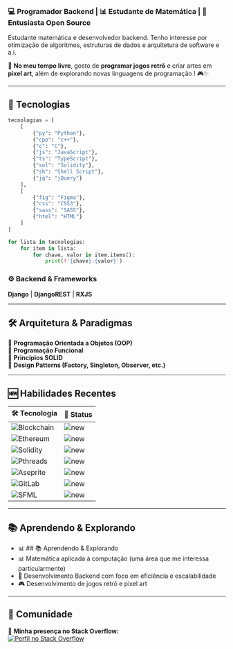 
### 💻 Programador Backend | 📊 Estudante de Matemática | 🚀 Entusiasta Open Source  

Estudante matemática e desenvolvedor  backend. Tenho interesse por otimização de algoritmos, estruturas de dados e arquitetura de software e a.i.  

📌 **No meu tempo livre**, gosto de **programar jogos retrô** e criar artes em **pixel art**,  além de explorando novas linguagens de programação ! 🎮✨  

---

## 🚀 Tecnologias 
```python
tecnologias = [
    [
        {"py": "Python"},
        {"cpp": "c++"},
        {"c": "C"},
        {"js": "JavaScript"},
        {"ts": "TypeScript"},
        {"sol": "Solidity"},
        {"sh": "Shell Script"},
        {"jq": "jQuery"}
    ],
    [
        {"fig": "Figma"},
        {"css": "CSS3"},
        {"sass": "SASS"},
        {"html": "HTML"}
    ]
]

for lista in tecnologias:
    for item in lista:
        for chave, valor in item.items():
            print(f'{chave}:{valor}')
```

### ⚙️ Backend & Frameworks  

**Django** | **DjangoREST** | **RXJS**

---

## 🛠 Arquitetura & Paradigmas  

🔹 **Programação Orientada a Objetos (OOP)**  
🔹 **Programação Funcional**  
🔹 **Princípios SOLID**  
🔹 **Design Patterns (Factory, Singleton, Observer, etc.)**  

---

## 🆕 Habilidades Recentes  

| 🛠 Tecnologia | 🚀 Status |
|--------------|----------|
| ![Blockchain](https://img.shields.io/badge/Blockchain-0E76A8?style=for-the-badge&logo=blockchaindotcom&logoColor=white) | ![new](https://img.shields.io/badge/new-red?style=for-the-badge&logoColor=white) |
| ![Ethereum](https://img.shields.io/badge/Ethereum-3C3C3D.svg?style=for-the-badge&logo=Ethereum&logoColor=white) | ![new](https://img.shields.io/badge/new-red?style=for-the-badge&logoColor=white) |
| ![Solidity](https://img.shields.io/badge/Solidity-363636?logo=solidity&logoColor=fff&style=for-the-badge) | ![new](https://img.shields.io/badge/new-red?style=for-the-badge&logoColor=white) |
| ![Pthreads](https://img.shields.io/badge/Pthreads-0078D4?style=for-the-badge&logo=c&logoColor=white) | ![new](https://img.shields.io/badge/new-red?style=for-the-badge&logoColor=white) |
| ![Aseprite](https://img.shields.io/badge/Aseprite-7D929E.svg?style=for-the-badge&logo=Aseprite&logoColor=white) | ![new](https://img.shields.io/badge/new-red?style=for-the-badge&logoColor=white) |
| ![GitLab](https://img.shields.io/badge/GitLab-FC6D26.svg?style=for-the-badge&logo=GitLab&logoColor=white) | ![new](https://img.shields.io/badge/new-red?style=for-the-badge&logoColor=white) |
| ![SFML](https://img.shields.io/badge/SFML-8CC445.svg?style=for-the-badge&logo=SFML&logoColor=white) | ![new](https://img.shields.io/badge/new-red?style=for-the-badge&logoColor=white) |

---

## 📚 Aprendendo & Explorando  
- 📊 ## 📚 Aprendendo & Explorando  
- 📊 Matemática aplicada à computação (uma área que me interessa particularmente)  
- 🔧 Desenvolvimento Backend com foco em eficiência e escalabilidade  
- 🎮 Desenvolvimento de jogos retrô e pixel art  

---

## 💬 Comunidade  

📌 **Minha presença no Stack Overflow:**  
[![Perfil no Stack Overflow](https://es.stackoverflow.com/users/flair/329668.png)](https://es.stackoverflow.com/users/329668/cardosource)  


